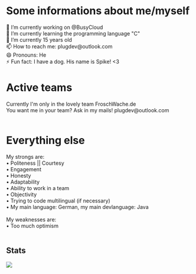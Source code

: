 <h1>Some informations about me/myself</h1>
🔭 I’m currently working on @BusyCloud<br>
🌱 I’m currently learning the programming language "C"<br>
💬 I’m currently 15 years old<br>
📫 How to reach me: plugdev@outlook.com<br>
😄 Pronouns: He<br>
⚡ Fun fact: I have a dog. His name is Spike! <3<br>

<h1>Active teams</h1>
Currently I'm only in the lovely team FroschWache.de<br>
You want me in your team? Ask in my mails! plugdev@outlook.com<br>
<br>
<h1>Everything else</h1>
My strongs are:<br>
• Politeness || Courtesy<br>
• Engagement<br>
• Honesty<br>
• Adaptability<br>
• Ability to work in a team<br>
• Objectivity<br>
• Trying to code multilingual (if necessary)<br>
• My main language: German, my main devlanguage: Java<br>
<br>
My weaknesses are:<br>
• Too much optimism<br>
<br>
<h2>Stats</h2>
<img src="https://github-readme-stats.vercel.app/api?username=plugdev-class&&show_icons=true&title_color=ffffff&icon_color=b22222&text_color=daf7dc&bg_color=151515"/>
